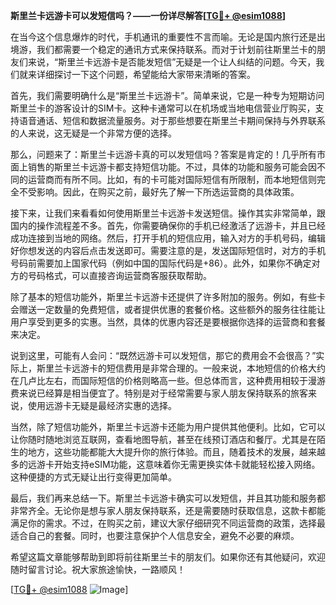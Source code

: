 **斯里兰卡远游卡可以发短信吗？——一份详尽解答[[TG💪+ @esim1088](https://t.me/s/esim1088)]**

在当今这个信息爆炸的时代，手机通讯的重要性不言而喻。无论是国内旅行还是出境游，我们都需要一个稳定的通讯方式来保持联系。而对于计划前往斯里兰卡的朋友们来说，“斯里兰卡远游卡是否能发短信”无疑是一个让人纠结的问题。今天，我们就来详细探讨一下这个问题，希望能给大家带来清晰的答案。

首先，我们需要明确什么是“斯里兰卡远游卡”。简单来说，它是一种专为短期访问斯里兰卡的游客设计的SIM卡。这种卡通常可以在机场或当地电信营业厅购买，支持语音通话、短信和数据流量服务。对于那些想要在斯里兰卡期间保持与外界联系的人来说，这无疑是一个非常方便的选择。

那么，问题来了：斯里兰卡远游卡真的可以发短信吗？答案是肯定的！几乎所有市面上销售的斯里兰卡远游卡都支持短信功能。不过，具体的功能和服务可能会因不同的运营商而有所不同。比如，有的卡可能对国际短信有所限制，而本地短信则完全不受影响。因此，在购买之前，最好先了解一下所选运营商的具体政策。

接下来，让我们来看看如何使用斯里兰卡远游卡发送短信。操作其实非常简单，跟国内的操作流程差不多。首先，你需要确保你的手机已经激活了远游卡，并且已经成功连接到当地的网络。然后，打开手机的短信应用，输入对方的手机号码，编辑好你想发送的内容后点击发送即可。需要注意的是，发送国际短信时，对方的手机号码前需要加上国家代码（例如中国的国际代码是+86）。此外，如果你不确定对方的号码格式，可以直接咨询运营商客服获取帮助。

除了基本的短信功能外，斯里兰卡远游卡还提供了许多附加的服务。例如，有些卡会赠送一定数量的免费短信，或者提供优惠的套餐价格。这些额外的服务往往能让用户享受到更多的实惠。当然，具体的优惠内容还是要根据你选择的运营商和套餐来决定。

说到这里，可能有人会问：“既然远游卡可以发短信，那它的费用会不会很高？”实际上，斯里兰卡远游卡的短信费用是非常合理的。一般来说，本地短信的价格大约在几卢比左右，而国际短信的价格则略高一些。但总体而言，这种费用相较于漫游费来说已经算是相当便宜了。特别是对于经常需要与家人朋友保持联系的旅客来说，使用远游卡无疑是最经济实惠的选择。

当然，除了短信功能外，斯里兰卡远游卡还能为用户提供其他便利。比如，它可以让你随时随地浏览互联网，查看地图导航，甚至在线预订酒店和餐厅。尤其是在陌生的地方，这些功能都能大大提升你的旅行体验。而且，随着技术的发展，越来越多的远游卡开始支持eSIM功能，这意味着你无需更换实体卡就能轻松接入网络。这种便捷的方式无疑让出行变得更加简单。

最后，我们再来总结一下。斯里兰卡远游卡确实可以发短信，并且其功能和服务都非常齐全。无论你是想与家人朋友保持联系，还是需要随时获取信息，这款卡都能满足你的需求。不过，在购买之前，建议大家仔细研究不同运营商的政策，选择最适合自己的套餐。同时，也要注意保护个人信息安全，避免不必要的麻烦。

希望这篇文章能够帮助到即将前往斯里兰卡的朋友们。如果你还有其他疑问，欢迎随时留言讨论。祝大家旅途愉快，一路顺风！

[[TG💪+ @esim1088](https://t.me/s/esim1088) ![Image](https://i.postimg.cc/4NQfJmqS/Snipaste-2025-05-13-00-14-12.png)]